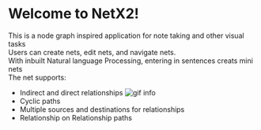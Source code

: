 # Welcome to NetX2!
This is a node graph inspired application for note taking and other visual tasks\
Users can create nets, edit nets, and navigate nets.\
With inbuilt Natural language Processing, entering in sentences creats mini nets\
The net supports:
- Indirect and direct relationships
![gif info](.res\logo.gif)
- Cyclic paths
- Multiple sources and destinations for relationships
- Relationship on Relationship paths